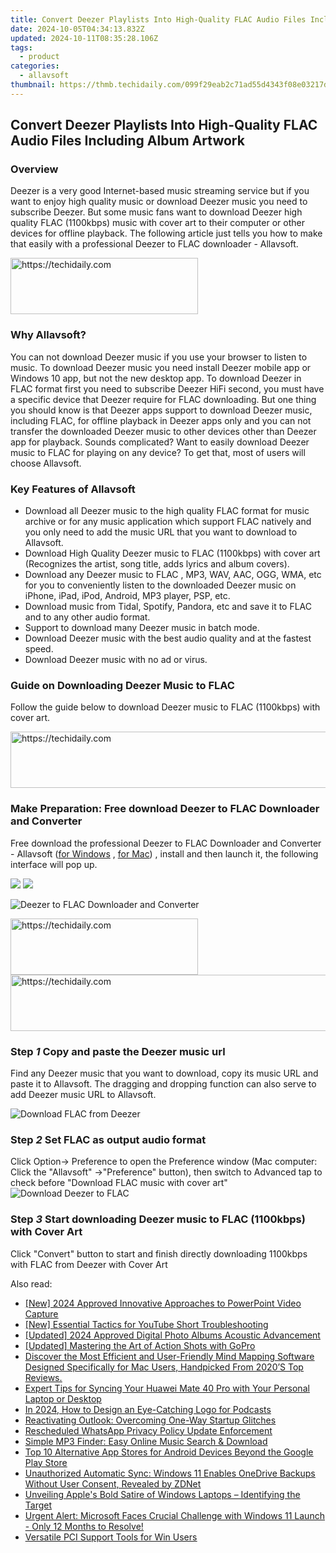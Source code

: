 ```yaml
---
title: Convert Deezer Playlists Into High-Quality FLAC Audio Files Including Album Artwork
date: 2024-10-05T04:34:13.832Z
updated: 2024-10-11T08:35:28.106Z
tags:
  - product
categories:
  - allavsoft
thumbnail: https://thmb.techidaily.com/099f29eab2c71ad55d4343f08e03217de8a45609b98e37e8d331924ca8f4791a.jpg
---
```


## Convert Deezer Playlists Into High-Quality FLAC Audio Files Including Album Artwork

### Overview

Deezer is a very good Internet-based music streaming service but if you want to enjoy high quality music or download Deezer music you need to subscribe Deezer. But some music fans want to download Deezer high quality FLAC (1100kbps) music with cover art to their computer or other devices for offline playback. The following article just tells you how to make that easily with a professional Deezer to FLAC downloader - Allavsoft.

<!-- affiliate ads begin -->
<a href="https://laganoo.pxf.io/c/5597632/1657396/16446" target="_top" id="1657396">
  <img src="//a.impactradius-go.com/display-ad/16446-1657396" border="0" alt="https://techidaily.com" width="300" height="90"/>
</a>
<img height="0" width="0" src="https://laganoo.pxf.io/i/5597632/1657396/16446" style="position:absolute;visibility:hidden;" border="0" />
<!-- affiliate ads end -->

### Why Allavsoft?

You can not download Deezer music if you use your browser to listen to music. To download Deezer music you need install Deezer mobile app or Windows 10 app, but not the new desktop app. To download Deezer in FLAC format first you need to subscribe Deezer HiFi second, you must have a specific device that Deezer require for FLAC downloading. But one thing you should know is that Deezer apps support to download Deezer music, including FLAC, for offline playback in Deezer apps only and you can not transfer the downloaded Deezer music to other devices other than Deezer app for playback. Sounds complicated? Want to easily download Deezer music to FLAC for playing on any device? To get that, most of users will choose Allavsoft.

### Key Features of Allavsoft

* Download all Deezer music to the high quality FLAC format for music archive or for any music application which support FLAC natively and you only need to add the music URL that you want to download to Allavsoft.
* Download High Quality Deezer music to FLAC (1100kbps) with cover art (Recognizes the artist, song title, adds lyrics and album covers).
* Download any Deezer music to FLAC , MP3, WAV, AAC, OGG, WMA, etc for you to conveniently listen to the downloaded Deezer music on iPhone, iPad, iPod, Android, MP3 player, PSP, etc.
* Download music from Tidal, Spotify, Pandora, etc and save it to FLAC and to any other audio format.
* Support to download many Deezer music in batch mode.
* Download Deezer music with the best audio quality and at the fastest speed.
* Download Deezer music with no ad or virus.

### Guide on Downloading Deezer Music to FLAC

Follow the guide below to download Deezer music to FLAC (1100kbps) with cover art.

<!-- affiliate ads begin -->
<a href="https://aligracehair.sjv.io/c/5597632/2012420/19272" target="_top" id="2012420">
  <img src="//a.impactradius-go.com/display-ad/19272-2012420" border="0" alt="https://techidaily.com" width="728" height="90"/>
</a>
<img height="0" width="0" src="https://aligracehair.sjv.io/i/5597632/2012420/19272" style="position:absolute;visibility:hidden;" border="0" />
<!-- affiliate ads end -->

### Make Preparation: Free download Deezer to FLAC Downloader and Converter

Free download the professional Deezer to FLAC Downloader and Converter - Allavsoft ([for Windows](https://tools.techidaily.com/allavsoft/products/) , [for Mac](https://tools.techidaily.com/allavsoft/products/)) , install and then launch it, the following interface will pop up.

[![](https://www.allavsoft.com/how-to/../images/how-to/free-download-win.jpg)](https://tools.techidaily.com/allavsoft/products/) [![](https://www.allavsoft.com/how-to/../images/how-to/free-download-mac.jpg)](https://tools.techidaily.com/allavsoft/products/)

![Deezer to FLAC Downloader and Converter](https://www.allavsoft.com/how-to/../images/allavsoft/screen-shot-600.jpg)

<!-- affiliate ads begin -->
<a href="https://aligracehair.sjv.io/c/5597632/1975816/19272" target="_top" id="1975816">
  <img src="//a.impactradius-go.com/display-ad/19272-1975816" border="0" alt="https://techidaily.com" width="300" height="90"/>
</a>
<img height="0" width="0" src="https://aligracehair.sjv.io/i/5597632/1975816/19272" style="position:absolute;visibility:hidden;" border="0" />
<!-- affiliate ads end -->

<!-- affiliate ads begin -->
<a href="https://laganoo.pxf.io/c/5597632/1528696/16446" target="_top" id="1528696">
  <img src="//a.impactradius-go.com/display-ad/16446-1528696" border="0" alt="https://techidaily.com" width="728" height="90"/>
</a>
<img height="0" width="0" src="https://laganoo.pxf.io/i/5597632/1528696/16446" style="position:absolute;visibility:hidden;" border="0" />
<!-- affiliate ads end -->

### Step _1_ Copy and paste the Deezer music url

Find any Deezer music that you want to download, copy its music URL and paste it to Allavsoft. The dragging and dropping function can also serve to add Deezer music URL to Allavsoft.

![Download FLAC from Deezer](https://www.allavsoft.com/how-to/../images/how-to/spotify-to-mp3/download-music-from-deezer.jpg)

### Step _2_ Set FLAC as output audio format

Click Option-> Preference to open the Preference window (Mac computer: Click the "Allavsoft" ->"Preference" button), then switch to Advanced tap to check before "Download FLAC music with cover art" ![Download Deezer to FLAC](https://www.allavsoft.com/how-to/../images/how-to/spotify-to-mp3/spotify-to-flac.jpg)

### Step _3_ Start downloading Deezer music to FLAC (1100kbps) with Cover Art

Click "Convert" button to start and finish directly downloading 1100kbps with FLAC from Deezer with Cover Art

<ins class="adsbygoogle"
     style="display:block"
     data-ad-format="autorelaxed"
     data-ad-client="ca-pub-7571918770474297"
     data-ad-slot="1223367746"></ins>

<ins class="adsbygoogle"
     style="display:block"
     data-ad-client="ca-pub-7571918770474297"
     data-ad-slot="8358498916"
     data-ad-format="auto"
     data-full-width-responsive="true"></ins>

<span class="atpl-alsoreadstyle">Also read:</span>
<div><ul>
<li><a href="https://screen-activity-recording.techidaily.com/new-2024-approved-innovative-approaches-to-powerpoint-video-capture/"><u>[New] 2024 Approved Innovative Approaches to PowerPoint Video Capture</u></a></li>
<li><a href="https://youtube-sure.techidaily.com/ssential-tactics-for-youtube-short-troubleshooting/"><u>[New] Essential Tactics for YouTube Short Troubleshooting</u></a></li>
<li><a href="https://fox-info.techidaily.com/updated-2024-approved-digital-photo-albums-acoustic-advancement/"><u>[Updated] 2024 Approved Digital Photo Albums Acoustic Advancement</u></a></li>
<li><a href="https://fox-boxes.techidaily.com/updated-mastering-the-art-of-action-shots-with-gopro/"><u>[Updated] Mastering the Art of Action Shots with GoPro</u></a></li>
<li><a href="https://win-popular.techidaily.com/discover-the-most-efficient-and-user-friendly-mind-mapping-software-designed-specifically-for-mac-users-handpicked-from-2020s-top-reviews/"><u>Discover the Most Efficient and User-Friendly Mind Mapping Software Designed Specifically for Mac Users, Handpicked From 2020’S Top Reviews.</u></a></li>
<li><a href="https://win-popular.techidaily.com/expert-tips-for-syncing-your-huawei-mate-40-pro-with-your-personal-laptop-or-desktop/"><u>Expert Tips for Syncing Your Huawei Mate 40 Pro with Your Personal Laptop or Desktop</u></a></li>
<li><a href="https://some-techniques.techidaily.com/in-2024-how-to-design-an-eye-catching-logo-for-podcasts/"><u>In 2024, How to Design an Eye-Catching Logo for Podcasts</u></a></li>
<li><a href="https://win11.techidaily.com/reactivating-outlook-overcoming-one-way-startup-glitches/"><u>Reactivating Outlook: Overcoming One-Way Startup Glitches</u></a></li>
<li><a href="https://facebook.techidaily.com/rescheduled-whatsapp-privacy-policy-update-enforcement/"><u>Rescheduled WhatsApp Privacy Policy Update Enforcement</u></a></li>
<li><a href="https://win-popular.techidaily.com/simple-mp3-finder-easy-online-music-search-and-download/"><u>Simple MP3 Finder: Easy Online Music Search & Download</u></a></li>
<li><a href="https://win-popular.techidaily.com/top-10-alternative-app-stores-for-android-devices-beyond-the-google-play-store/"><u>Top 10 Alternative App Stores for Android Devices Beyond the Google Play Store</u></a></li>
<li><a href="https://win-popular.techidaily.com/unauthorized-automatic-sync-windows-11-enables-onedrive-backups-without-user-consent-revealed-by-zdnet/"><u>Unauthorized Automatic Sync: Windows 11 Enables OneDrive Backups Without User Consent, Revealed by ZDNet</u></a></li>
<li><a href="https://win-popular.techidaily.com/unveiling-apples-bold-satire-of-windows-laptops-identifying-the-target/"><u>Unveiling Apple's Bold Satire of Windows Laptops – Identifying the Target</u></a></li>
<li><a href="https://win-popular.techidaily.com/urgent-alert-microsoft-faces-crucial-challenge-with-windows-11-launch-only-12-months-to-resolve/"><u>Urgent Alert: Microsoft Faces Crucial Challenge with Windows 11 Launch - Only 12 Months to Resolve!</u></a></li>
<li><a href="https://screen-sharing-recording.techidaily.com/versatile-pci-support-tools-for-win-users/"><u>Versatile PCI Support Tools for Win Users</u></a></li>
</ul></div>

